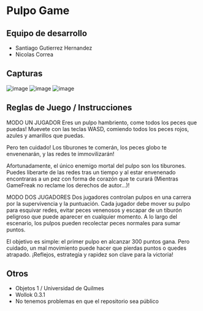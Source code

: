 # Pulpo Game

## Equipo de desarrollo

- Santiago Gutierrez Hernandez
- Nicolas Correa

## Capturas

![image](https://github.com/user-attachments/assets/0a9b8f61-aaf8-40a5-9542-3641a8d87bd1)
![image](https://github.com/user-attachments/assets/da7e0a30-d54c-470d-a6ea-db79b387be37)
![image](https://github.com/user-attachments/assets/005e2e48-0c39-4b0d-bc28-04852de7d066)

## Reglas de Juego / Instrucciones

MODO UN JUGADOR
Eres un pulpo hambriento, come todos los peces que puedas! Muevete con las teclas WASD, comiendo todos los peces rojos, azules y amarillos que puedas.

Pero ten cuidado! Los tiburones te comerán, los peces globo te envenenarán, y las redes te immovilizarán!

Afortunadamente, el único enemigo mortal del pulpo son los tiburones. Puedes liberarte de las redes tras un tiempo y al estar envenenado encontraras a un pez con forma de corazón que te curará (Mientras GameFreak no reclame los derechos de autor...)!

MODO DOS JUGADORES
Dos jugadores controlan pulpos en una carrera por la supervivencia y la puntuación. Cada jugador debe mover su pulpo para esquivar redes, evitar peces venenosos y escapar de un tiburón peligroso que puede aparecer en cualquier momento. A lo largo del escenario, los pulpos pueden recolectar peces normales para sumar puntos.

El objetivo es simple: el primer pulpo en alcanzar 300 puntos gana. Pero cuidado, un mal movimiento puede hacer que pierdas puntos o quedes atrapado. ¡Reflejos, estrategia y rapidez son clave para la victoria!

## Otros

- Objetos 1 / Universidad de Quilmes
- Wollok 0.3.1
- No tenemos problemas en que el repositorio sea público

